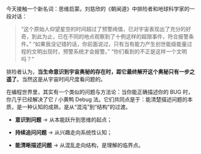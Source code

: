 今天接触一个新名词：思维启蒙。刘慈欣的《朝闻道》中排险者和地球科学家的一段对话：

> “这个原始人仰望星空的时间超过了预警阀值，已对宇宙表现出了充分的好奇，到此为止，已在不同的地点观察到了十例这样的超限事件，符合报警条件。”
> “如果我没记错的话，你前面说过，只有当有能力产生创世能级能量过程的文明出现时，预警系统才会报警。”
> “你们看到的不正是这样一个文明吗？“

排险者认为，**当生命意识到宇宙奥秘的存在时，距它最终解开这个奥秘只有一步之遥了**。当然这是从宇宙时间尺度看问题的。

在编程世界里，其实有一个类似的问题与方法论：当你能正确描述你的  BUG 时，你几乎已经解决了它 / 小黄鸭 Debug 法。它们共同点是于：能清楚描述问题的本质，是一种认知的成熟，是从“混沌”到“结构”的过渡。

- **意识到问题** → 从本能跃升到思维的起点；
    
- **持续追问问题** → 从兴趣走向系统性认知；
    
- **能清晰描述问题** → 从混乱走向结构，是理解的临界点。
